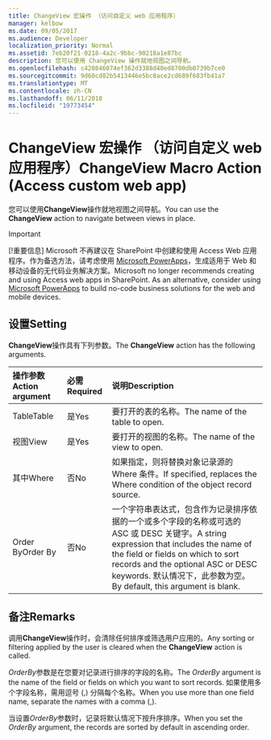 ```yaml
---
title: ChangeView 宏操作 （访问自定义 web 应用程序）
manager: kelbow
ms.date: 09/05/2017
ms.audience: Developer
localization_priority: Normal
ms.assetid: 7eb20f21-0218-4a2c-9bbc-90218a1e87bc
description: 您可以使用 ChangeView 操作就地视图之间导航。
ms.openlocfilehash: c420846074ef362d3388d40ed8700db0739b7ce0
ms.sourcegitcommit: 9d60cd82b5413446e5bc8ace2cd689f683fb41a7
ms.translationtype: MT
ms.contentlocale: zh-CN
ms.lasthandoff: 06/11/2018
ms.locfileid: "19773454"
---
```

# <a name="changeview-macro-action-access-custom-web-app"></a><span data-ttu-id="574a9-103">ChangeView 宏操作 （访问自定义 web 应用程序）</span><span class="sxs-lookup"><span data-stu-id="574a9-103">ChangeView Macro Action (Access custom web app)</span></span>

<span data-ttu-id="574a9-104">您可以使用**ChangeView**操作就地视图之间导航。</span><span class="sxs-lookup"><span data-stu-id="574a9-104">You can use the **ChangeView** action to navigate between views in place.</span></span> 
  
> [!IMPORTANT]
> <span data-ttu-id="574a9-p101">[!重要信息] Microsoft 不再建议在 SharePoint 中创建和使用 Access Web 应用程序。作为备选方法，请考虑使用 [Microsoft PowerApps](https://powerapps.microsoft.com/en-us/)，生成适用于 Web 和移动设备的无代码业务解决方案。</span><span class="sxs-lookup"><span data-stu-id="574a9-p101">Microsoft no longer recommends creating and using Access web apps in SharePoint. As an alternative, consider using [Microsoft PowerApps](https://powerapps.microsoft.com/en-us/) to build no-code business solutions for the web and mobile devices.</span></span> 
  
## <a name="setting"></a><span data-ttu-id="574a9-107">设置</span><span class="sxs-lookup"><span data-stu-id="574a9-107">Setting</span></span>

<span data-ttu-id="574a9-108">**ChangeView**操作具有下列参数。</span><span class="sxs-lookup"><span data-stu-id="574a9-108">The **ChangeView** action has the following arguments.</span></span> 
  
|<span data-ttu-id="574a9-109">**操作参数**</span><span class="sxs-lookup"><span data-stu-id="574a9-109">**Action argument**</span></span>|<span data-ttu-id="574a9-110">**必需**</span><span class="sxs-lookup"><span data-stu-id="574a9-110">**Required**</span></span>|<span data-ttu-id="574a9-111">**说明**</span><span class="sxs-lookup"><span data-stu-id="574a9-111">**Description**</span></span>|
|:-----|:-----|:-----|
|<span data-ttu-id="574a9-112">Table</span><span class="sxs-lookup"><span data-stu-id="574a9-112">Table</span></span>  <br/> |<span data-ttu-id="574a9-113">是</span><span class="sxs-lookup"><span data-stu-id="574a9-113">Yes</span></span>  <br/> |<span data-ttu-id="574a9-114">要打开的表的名称。</span><span class="sxs-lookup"><span data-stu-id="574a9-114">The name of the table to open.</span></span>  <br/> |
|<span data-ttu-id="574a9-115">视图</span><span class="sxs-lookup"><span data-stu-id="574a9-115">View</span></span>  <br/> |<span data-ttu-id="574a9-116">是</span><span class="sxs-lookup"><span data-stu-id="574a9-116">Yes</span></span>  <br/> |<span data-ttu-id="574a9-117">要打开的视图的名称。</span><span class="sxs-lookup"><span data-stu-id="574a9-117">The name of the view to open.</span></span>  <br/> |
|<span data-ttu-id="574a9-118">其中</span><span class="sxs-lookup"><span data-stu-id="574a9-118">Where</span></span>  <br/> |<span data-ttu-id="574a9-119">否</span><span class="sxs-lookup"><span data-stu-id="574a9-119">No</span></span>  <br/> |<span data-ttu-id="574a9-120">如果指定，则将替换对象记录源的 Where 条件。</span><span class="sxs-lookup"><span data-stu-id="574a9-120">If specified, replaces the Where condition of the object record source.</span></span>  <br/> |
|<span data-ttu-id="574a9-121">Order By</span><span class="sxs-lookup"><span data-stu-id="574a9-121">Order By</span></span>  <br/> |<span data-ttu-id="574a9-122">否</span><span class="sxs-lookup"><span data-stu-id="574a9-122">No</span></span>  <br/> |<span data-ttu-id="574a9-123">一个字符串表达式，包含作为记录排序依据的一个或多个字段的名称或可选的 ASC 或 DESC 关键字。</span><span class="sxs-lookup"><span data-stu-id="574a9-123">A string expression that includes the name of the field or fields on which to sort records and the optional ASC or DESC keywords.</span></span> <span data-ttu-id="574a9-124">默认情况下，此参数为空。</span><span class="sxs-lookup"><span data-stu-id="574a9-124">By default, this argument is blank.</span></span>  <br/> |
   
## <a name="remarks"></a><span data-ttu-id="574a9-125">备注</span><span class="sxs-lookup"><span data-stu-id="574a9-125">Remarks</span></span>

<span data-ttu-id="574a9-126">调用**ChangeView**操作时，会清除任何排序或筛选用户应用的。</span><span class="sxs-lookup"><span data-stu-id="574a9-126">Any sorting or filtering applied by the user is cleared when the **ChangeView** action is called.</span></span> 
  
<span data-ttu-id="574a9-127">*OrderBy*参数是在您要对记录进行排序的字段的名称。</span><span class="sxs-lookup"><span data-stu-id="574a9-127">The  *OrderBy*  argument is the name of the field or fields on which you want to sort records.</span></span> <span data-ttu-id="574a9-128">如果使用多个字段名称，需用逗号 (,) 分隔每个名称。</span><span class="sxs-lookup"><span data-stu-id="574a9-128">When you use more than one field name, separate the names with a comma (,).</span></span> 
  
<span data-ttu-id="574a9-129">当设置*OrderBy*参数时，记录将默认情况下按升序排序。</span><span class="sxs-lookup"><span data-stu-id="574a9-129">When you set the  *OrderBy*  argument, the records are sorted by default in ascending order.</span></span> 
  

